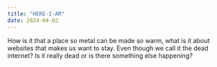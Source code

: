 ```yaml
---
title: "HERE-I-AM"
date: 2024-04-02
---
```

How is it that a place so metal can be made so warm, what is it about websites that makes us want to stay. Even though we call it the dead internet? Is it really dead or is there something else happening?

